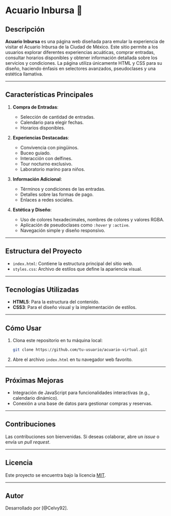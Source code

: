 
# Acuario Inbursa 🌊

## Descripción
**Acuario Inbursa** es una página web diseñada para emular la experiencia de visitar el Acuario Inbursa de la Ciudad de México. Este sitio permite a los usuarios explorar diferentes experiencias acuáticas, comprar entradas, consultar horarios disponibles y obtener información detallada sobre los servicios y condiciones. La página utiliza únicamente HTML y CSS para su diseño, haciendo énfasis en selectores avanzados, pseudoclases y una estética llamativa.

---

## Características Principales
1. **Compra de Entradas**:
   - Selección de cantidad de entradas.
   - Calendario para elegir fechas.
   - Horarios disponibles.

2. **Experiencias Destacadas**:
   - Convivencia con pingüinos.
   - Buceo guiado.
   - Interacción con delfines.
   - Tour nocturno exclusivo.
   - Laboratorio marino para niños.

3. **Información Adicional**:
   - Términos y condiciones de las entradas.
   - Detalles sobre las formas de pago.
   - Enlaces a redes sociales.

4. **Estética y Diseño**:
   - Uso de colores hexadecimales, nombres de colores y valores RGBA.
   - Aplicación de pseudoclases como `:hover` y `:active`.
   - Navegación simple y diseño responsivo.

---

## Estructura del Proyecto
- `index.html`: Contiene la estructura principal del sitio web.
- `styles.css`: Archivo de estilos que define la apariencia visual.

---

## Tecnologías Utilizadas
- **HTML5**: Para la estructura del contenido.
- **CSS3**: Para el diseño visual y la implementación de estilos.

---

## Cómo Usar
1. Clona este repositorio en tu máquina local:
   ```bash
   git clone https://github.com/tu-usuario/acuario-virtual.git
   ```

2. Abre el archivo `index.html` en tu navegador web favorito.

---

## Próximas Mejoras
- Integración de JavaScript para funcionalidades interactivas (e.g., calendario dinámico).
- Conexión a una base de datos para gestionar compras y reservas.

---

## Contribuciones
Las contribuciones son bienvenidas. Si deseas colaborar, abre un *issue* o envía un *pull request*.

---

## Licencia
Este proyecto se encuentra bajo la licencia [MIT](https://opensource.org/licenses/MIT).

---

## Autor
Desarrollado por [@Celvy92].
